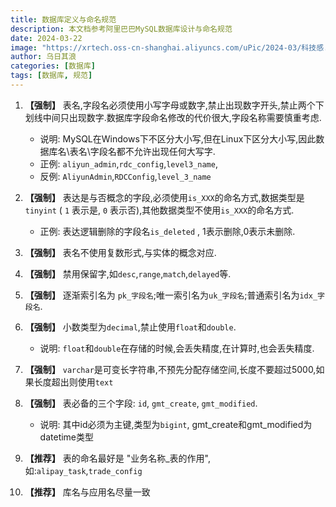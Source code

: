 ```yaml
---
title: 数据库定义与命名规范
description: 本文档参考阿里巴巴MySQL数据库设计与命名规范
date: 2024-03-22
image: "https://xrtech.oss-cn-shanghai.aliyuncs.com/uPic/2024-03/科技感.png"
author: 乌日其浪
categories: [数据库]
tags: [数据库, 规范]
---
```


1. **【强制】** 表名,字段名必须使用小写字母或数字,禁止出现数字开头,禁止两个下划线中间只出现数字.数据库字段命名修改的代价很大,字段名称需要慎重考虑.

   - 说明: MySQL在Windows下不区分大小写,但在Linux下区分大小写,因此数据库名\表名\字段名都不允许出现任何大写字.
   - 正例: `aliyun_admin`,`rdc_config`,`level3_name`,
   - 反例: `AliyunAdmin`,`RDCConfig`,`level_3_name`

2. **【强制】** 表达是与否概念的字段,必须使用`is_XXX`的命名方式,数据类型是`tinyint` ( `1` 表示是, `0` 表示否),其他数据类型不使用`is_XXX`的命名方式.

   - 正例: 表达逻辑删除的字段名`is_deleted` , 1表示删除,0表示未删除.

3. **【强制】** 表名不使用复数形式,与实体的概念对应.
4. **【强制】** 禁用保留字,如`desc`,`range`,`match`,`delayed`等.
5. **【强制】** 逐渐索引名为 `pk_字段名`;唯一索引名为`uk_字段名`;普通索引名为`idx_字段名`.
6. **【强制】** 小数类型为`decimal`,禁止使用`float`和`double`.
   - 说明: `float`和`double`在存储的时候,会丢失精度,在计算时,也会丢失精度.
7. **【强制】** `varchar`是可变长字符串,不预先分配存储空间,长度不要超过5000,如果长度超出则使用`text`
8. **【强制】** 表必备的三个字段: `id`, `gmt_create`, `gmt_modified`.
   - 说明: 其中id必须为主键,类型为`bigint`, gmt_create和gmt_modified为datetime类型
9. **【推荐】** 表的命名最好是 "业务名称\_表的作用",如:`alipay_task`,`trade_config`
10. **【推荐】** 库名与应用名尽量一致

